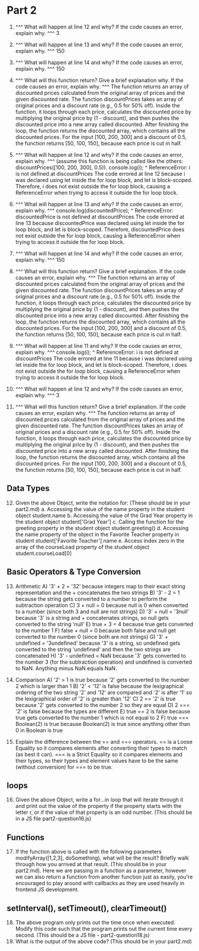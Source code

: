 # Part 2

1. ^^^ What will happen at line 12 and why? If the code causes an error, explain why. ^^^
3

2. ^^^ What will happen at line 13 and why? If the code causes an error, explain why. ^^^
150

3. ^^^ What will happen at line 14 and why? If the code causes an error, explain why. ^^^
150 

4. ^^^ What will this function return? Give a brief explanation why. If the code causes an error, explain why. ^^^
The function returns an array of discounted prices calculated from the original array of prices and the given discounted rate.
The function discountPrices takes an array of original prices and a discount rate (e.g., 0.5 for 50% off). Inside the function, it loops through each price, calculates the discounted price by multiplying the original price by (1 - discount), and then pushes the discounted price into a new array called discounted. After finishing the loop, the function returns the discounted array, which contains all the discounted prices.
For the input [100, 200, 300] and a discount of 0.5, the function returns [50, 100, 150], because each price is cut in half.

5. ^^^ What will happen at line 12 and why?  If the code causes an error, explain why. ^^^ (assume this function is being called like the others: discountPrices([100, 200, 300], 0.5)).
    console.log(i);
                ^
ReferenceError: i is not defined
    at discountPrices
The code errored at line 12 because i was declared using let inside the for loop block, and let is block-scoped. Therefore, i does not exist outside the for loop block, causing a ReferenceError when trying to access it outside the for loop block.

6. ^^^ What will happen at line 13 and why? If the code causes an error, explain why. ^^^
    console.log(discountedPrice);
                ^
ReferenceError: discountedPrice is not defined
    at discountPrices
The code errored at line 13 because discountedPrice was declared using let inside the for loop block, and let is block-scoped. Therefore, discountedPrice does not exist outside the for loop block, causing a ReferenceError when trying to access it outside the for loop block.

7. ^^^ What will happen at line 14 and why? If the code causes an error, explain why. ^^^
150

8. ^^^ What will this function return? Give a brief explanation. If the code causes an error, explain why. ^^^
The function returns an array of discounted prices calculated from the original array of prices and the given discounted rate.
The function discountPrices takes an array of original prices and a discount rate (e.g., 0.5 for 50% off). Inside the function, it loops through each price, calculates the discounted price by multiplying the original price by (1 - discount), and then pushes the discounted price into a new array called discounted. After finishing the loop, the function returns the discounted array, which contains all the discounted prices.
For the input [100, 200, 300] and a discount of 0.5, the function returns [50, 100, 150], because each price is cut in half.

9.  ^^^ What will happen at line 11 and why? If the code causes an error, explain why. ^^^
    console.log(i);
                ^
ReferenceError: i is not defined
    at discountPrices
The code errored at line 11 because i was declared using let inside the for loop block, and let is block-scoped. Therefore, i does not exist outside the for loop block, causing a ReferenceError when trying to access it outside the for loop block.

10. ^^^ What will happen at line 12 and why? If the code causes an error, explain why. ^^^
3

11. ^^^ What will this function return? Give a brief explanation. If the code causes an error, explain why. ^^^
The function returns an array of discounted prices calculated from the original array of prices and the given discounted rate.
The function discountPrices takes an array of original prices and a discount rate (e.g., 0.5 for 50% off). Inside the function, it loops through each price, calculates the discounted price by multiplying the original price by (1 - discount), and then pushes the discounted price into a new array called discounted. After finishing the loop, the function returns the discounted array, which contains all the discounted prices.
For the input [100, 200, 300] and a discount of 0.5, the function returns [50, 100, 150], because each price is cut in half.


## Data Types

12. Given the above Object, write the notation for:  (These should be in your part2.md)
    a. Accessing the value of the name property in the student object
    student.name
    b. Accessing the value of the Grad Year property in the student object
    student['Grad Year']
    c. Calling the function for the greeting property in the student object
    student.greeting()
    d. Accessing the name property of the object in the Favorite Teacher property in student
    student['Favorite Teacher'].name
    e. Access index zero in the array of the courseLoad property of the student object
    student.courseLoad[0]
 
## Basic Operators & Type Conversion

13. Arithmetic
    A) '3' + 2 = '32' because integers map to their exact string representation and the + concatenates the two strings
    B) '3' - 2 = 1 because the string gets converted to a number to perform the subtraction operation
    C) 3 + null = 0 because null is 0 when converted to a number (since both 3 and null are not strings)
    D) '3' + null = '3null' because '3' is a string and + concatenates strings, so null gets converted to the string 'null'
    E) true + 3 = 4 because true gets converted to the number 1
    F) false + null = 0 because both false and null get converted to the number 0 (since both are not strings)
    G) '3' + undefined = '3undefined' because '3' is a string, so undefined gets converted to the string 'undefined' and then the two strings are concatenated
    H) '3' - undefined = NaN because '3' gets converted to the number 3 (for the subtraction operation) and undefined is converted to NaN. Anything minus NaN equals NaN.

14. Comparison
    A) '2' > 1 is true because '2' gets converted to the number 2 which is larger than 1
    B) '2' < '12' is false because the lexigraphical ordering of the two string '2' and '12' are compared and '2' is after '1' so the lexigraphical order of '2' is greater than '12'
    C) 2 == '2' is true because '2' gets converted to the number 2 so they are equal
    D) 2 === '2' is false because the types are different
    E) true == 2 is false because true gets converted to the number 1  which is not equal to 2
    F) true === Boolean(2) is true because Boolean(2) is true since anything other than 0 in Boolean is true

15. Explain the difference between the == and === operators.
    == is a Loose Equality so it compares elements after converting their types to match (as best it can). === is a Strict Equality so it compares elements and their types, so their types and element values have to be the same (without conversion) for === to be true. 

## loops
16. Given the above Object, write a for...in loop that will iterate through it and print out the value of the property if the property starts with the letter r, or if the value of that property is an odd number.  (This should be in a JS file part2-question16.js)

## Functions
17. If the function above is called with the following parameters modifyArray([1,2,3], doSomething), what will be the result? Briefly walk through how you arrived at that result. (This should be in your part2.md). Here we are passing in a function as a parameter, however we can also return a function from another function just as easily, you're encouraged to play around with callbacks as they are used heavily in frontend JS development. 

## setInterval(), setTimeout(), clearTimeout()
18. The above program only prints out the time once when executed. Modify this code such that the program prints out the current time every second.  (This should be a JS file - part2-question18.js)
19. What is the output of the above code? (This should be in your part2.md)
